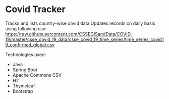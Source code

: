 # Covid Tracker

Tracks and lists country-wise covid data
Updates records on daily basis using following csv:
https://raw.githubusercontent.com/CSSEGISandData/COVID-19/master/csse_covid_19_data/csse_covid_19_time_series/time_series_covid19_confirmed_global.csv

Technologies used:
- Java
- Spring Boot
- Apache Commons CSV
- H2
- Thymeleaf
- Bootstrap